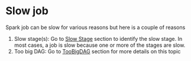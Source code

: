 # Slow job


Spark job can be slow for various reasons but here is a couple of reasons

1. Slow stage(s): Go to [Slow Stage](../slow_stage/) section to identify the slow stage. In most cases, a job is slow because one or more of the stages are slow.
2. Too big DAG: Go to [TooBigDAG](../toobigdag/) section for more details on this topic 



